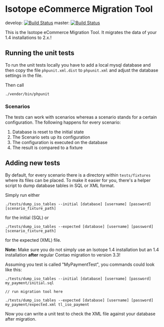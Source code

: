 # Isotope eCommerce Migration Tool

develop: [![Build Status](https://travis-ci.org/isotope/migration.svg?branch=develop)](https://travis-ci.org/isotope/migration)
master: [![Build Status](https://travis-ci.org/isotope/migration.svg?branch=master)](https://travis-ci.org/isotope/migration)

This is the Isotope eCommerce Migration Tool. It migrates the data of your
1.4 installations to 2.x.!


## Running the unit tests

To run the unit tests locally you have to add a local mysql database and then
copy the file `phpunit.xml.dist` to `phpunit.xml` and adjust the database
settings in the file.


Then call

	./vendor/bin/phpunit


### Scenarios

The tests can work with scenarios whereas a scenario stands for a certain
configuration. The following happens for every scenario:

1. Database is reset to the initial state
2. The Scenario sets up its configuration
3. The configuration is executed on the database
4. The result is compared to a fixture


## Adding new tests

By default, for every scenario there is a directory within `tests/fixtures` where its files can be placed.
To make it easier for you, there's a helper script to dump database tables in SQL or XML format.

Simply run either

	./tests/dump_iso_tables --initial [database] [username] [password] [scenario_fixture_path]

for the initial (SQL) or

	./tests/dump_iso_tables --expected [database] [username] [password] [scenario_fixture_path]

for the expected (XML) file.

**Note:** Make sure you do not simply use an Isotope 1.4 installation but an 1.4 installation
**after** regular Contao migration to version 3.3!

Assuming you test is called "MyPaymentTest", you commands could look like this:

```
./tests/dump_iso_tables --initial [database] [username] [password] my_payment/initial.sql

// run migration tool here

./tests/dump_iso_tables --expected [database] [username] [password] my_payment/expected.xml tl_iso_payment
```

Now you can write a unit test to check the XML file against your database after migration.
